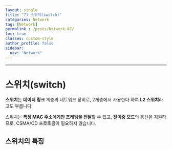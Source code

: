 ```yaml
---
layout: single
title: "7) 스위치(switch)"
categories: Network
tag: [Network]
permalink : /posts/Network-07/
toc: true
classes: custom-style
author_profile: false
sidebar:
  nav: "Network"
---
```


<hr>

# 스위치(switch)

**스위치**는 **데이터 링크** 계층의 네트워크 장비로, 2계층에서 사용한다 하여 **L2 스위치**라고도 부릅니다.

스위치는 **특정 MAC 주소에게만 프레임을 전달**할 수 있고, **전이중 모드**의 통신을 지원하므로, CSMA/CD 프로토콜이 필요하지 않습니다.

## 스위치의 특징


